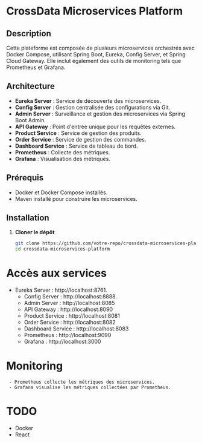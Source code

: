 # CrossData Microservices Platform

## Description

Cette plateforme est composée de plusieurs microservices orchestrés avec Docker Compose, utilisant Spring Boot, Eureka, Config Server, et Spring Cloud Gateway. Elle inclut également des outils de monitoring tels que Prometheus et Grafana.

## Architecture

- **Eureka Server** : Service de découverte des microservices.
- **Config Server** : Gestion centralisée des configurations via Git.
- **Admin Server** : Surveillance et gestion des microservices via Spring Boot Admin.
- **API Gateway** : Point d'entrée unique pour les requêtes externes.
- **Product Service** : Service de gestion des produits.
- **Order Service** : Service de gestion des commandes.
- **Dashboard Service** : Service de tableau de bord.
- **Prometheus** : Collecte des métriques.
- **Grafana** : Visualisation des métriques.

## Prérequis

- Docker et Docker Compose installés.
- Maven installé pour construire les microservices.

## Installation

1. **Cloner le dépôt**

   ```bash
   git clone https://github.com/votre-repo/crossdata-microservices-platform.git
   cd crossdata-microservices-platform

# Accès aux services
   - Eureka Server : http://localhost:8761.
     - Config Server : http://localhost:8888.
     - Admin Server : http://localhost:8085
     - API Gateway : http://localhost:8090
     - Product Service : http://localhost:8081
     - Order Service : http://localhost:8082
     - Dashboard Service : http://localhost:8083
     - Prometheus : http://localhost:9090
     - Grafana : http://localhost:3000
# Monitoring
     - Prometheus collecte les métriques des microservices.
     - Grafana visualise les métriques collectées par Prometheus.

# TODO 
 - Docker 
 - React